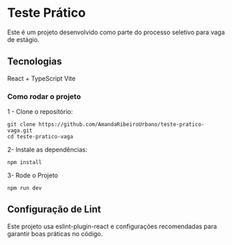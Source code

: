 # Teste Prático

Este é um projeto desenvolvido como parte do processo seletivo para vaga de estágio.

## Tecnologias

React + TypeScript
Vite

### Como rodar o projeto

1 - Clone o repositório:

```
git clone https://github.com/AmandaRibeiroUrbano/teste-pratico-vaga.git
cd teste-pratico-vaga
```
2- Instale as dependências:

```
npm install
```

3- Rode o Projeto
```
npm run dev
```

## Configuração de Lint

Este projeto usa eslint-plugin-react e configurações recomendadas para garantir boas práticas no código.
